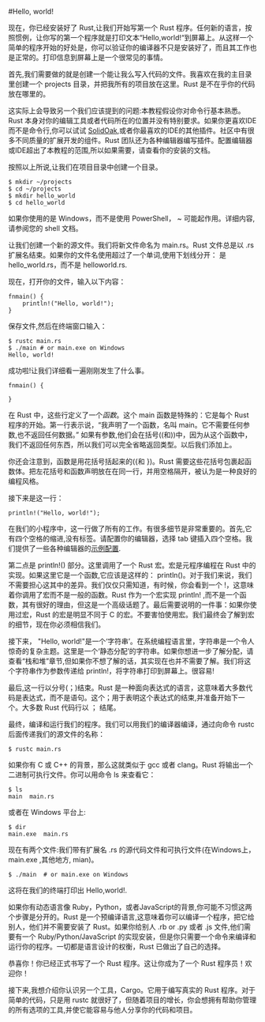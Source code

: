 #Hello, world!

现在，你已经安装好了 Rust,让我们开始写第一个 Rust 程序。任何新的语言，按照惯例，让你写的第一个程序就是打印文本“Hello,world!“到屏幕上。从这样一个简单的程序开始的好处是，你可以验证你的编译器不只是安装好了，而且其工作也是正常的。打印信息到屏幕上是一个很常见的事情。

首先,我们需要做的就是创建一个能让我么写入代码的文件。我喜欢在我的主目录里创建一个 projects 目录，并把我所有的项目放在这里。Rust 是不在乎你的代码放在哪里的。

这实际上会导致另一个我们应该提到的问题:本教程假设你对命令行基本熟悉。Rust 本身对你的编辑工具或者代码所在的位置并没有特别要求。如果你更喜欢IDE而不是命令行,你可以试试 [SolidOak](https://github.com/oakes/SolidOak),或者你最喜欢的IDE的其他插件。社区中有很多不同质量的扩展开发的组件。Rust 团队还为各种编辑器编写插件。配置编辑器或IDE超出了本教程的范围,所以如果需要，请查看你的安装的文档。

按照以上所说,让我们在项目目录中创建一个目录。

	$ mkdir ~/projects
	$ cd ~/projects
	$ mkdir hello_world
	$ cd hello_world

如果你使用的是 Windows，而不是使用 PowerShell， ~ 可能起作用。详细内容,请参阅您的 shell 文档。

让我们创建一个新的源文件。我们将新文件命名为 main.rs。Rust 文件总是以 .rs 扩展名结束。如果你的文件名使用超过了一个单词,使用下划线分开： 是 hello_world.rs，而不是 helloworld.rs.

现在，打开你的文件，输入以下内容：

	fnmain() {
	    println!("Hello, world!");
	}

保存文件,然后在终端窗口输入：
	
	$ rustc main.rs
	$ ./main # or main.exe on Windows
	Hello, world!


成功啦!让我们详细看一遍刚刚发生了什么事。

	fnmain() {
	
	}


在 Rust 中，这些行定义了一个*函数*。这个 main 函数是特殊的：它是每个 Rust 程序的开始。第一行表示说，“我声明了一个函数，名叫 main。它不需要任何参数,也不返回任何数据。” 如果有参数,他们会在括号((和))中，因为从这个函数中，我们不返回任何东西，所以我们可以完全省略返回类型。以后我们添加上。

你还会注意到，函数是用花括号括起来的({和 })。Rust 需要这些花括号包裹起函数体。把左花括号和函数声明放在在同一行，并用空格隔开，被认为是一种良好的编程风格。

接下来是这一行：

	println!("Hello, world!");

在我们的小程序中，这一行做了所有的工作。有很多细节是非常重要的。首先,它有四个空格的缩进,没有标签。请配置你的编辑器，选择 tab 键插入四个空格。我们提供了一些各种编辑器的[示例配置](https://github.com/rust-lang/rust/tree/master/src/etc/CONFIGS.md).

第二点是 println!() 部分。这里调用了一个 Rust 宏。宏是元程序编程在 Rust 中的实现。如果这里它是一个函数,它应该是这样的： println()。对于我们来说，我们不需要担心这其中的差异。我们仅仅只需知道，有时候，你会看到一个 !，这意味着你调用了宏而不是一般的函数。Rust 作为一个宏实现 println! ,而不是一个函数，其有很好的理由，但这是一个高级话题了。最后需要说明的一件事：如果你使用过宏，Rust 的宏是明显不同于 C 的宏。不要害怕使用宏。我们最终会了解到宏的细节，现在你必须相信我们。

接下来， "Hello, world!"是一个‘字符串’。在系统编程语言里，字符串是一个令人惊奇的复杂主题。这里是一个‘静态分配’的字符串。如果你想进一步了解分配，请查看“栈和堆”章节,但如果你不想了解的话，其实现在也并不需要了解。我们将这个字符串作为参数传递给 println!，将字符串打印到屏幕上。很容易!

最后,这一行以分号(；)结束。Rust 是一种面向表达式的语言，这意味着大多数代码是表达式，而不是语句。这个；用于表明这个表达式的结束,并准备开始下一个。大多数 Rust 代码行以 ； 结尾。

最终，编译和运行我们的程序。我们可以用我们的编译器编译，通过向命令 rustc 后面传递我们的源文件的名称：

	$ rustc main.rs

如果你有 C 或 C++ 的背景，那么这就类似于 gcc 或者 clang。Rust 将输出一个二进制可执行文件。你可以用命令 ls 来查看它：

	$ ls
	main  main.rs

或者在 Windows 平台上:

	$ dir
	main.exe  main.rs

现在有两个文件:我们带有扩展名 .rs 的源代码文件和可执行文件(在Windows上，main.exe ,其他地方, mian)。

	$ ./main  # or main.exe on Windows

这将在我们的终端打印出 Hello,world!.

如果你有动态语言像 Ruby，Python，或者JavaScript的背景,你可能不习惯这两个步骤是分开的。Rust 是一个预编译语言,这意味着你可以编译一个程序，把它给别人，他们并不需要安装了 Rust。如果你给别人 .rb or .py 或者 .js 文件,他们需要有一个 Ruby/Python/JavaScript 的实现安装，但是你只需要一个命令来编译和运行你的程序。一切都是语言设计的权衡，Rust 已做出了自己的选择。

恭喜你！你已经正式书写了一个 Rust 程序。这让你成为了一个 Rust 程序员！欢迎你！

接下来,我想介绍你认识另一个工具，Cargo。它用于编写真实的 Rust 程序。对于简单的代码，只是用 rustc 就很好了，但随着项目的增长，你会想拥有帮助你管理的所有选项的工具,并使它能容易与他人分享你的代码和项目。